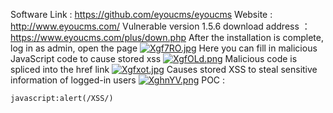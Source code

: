 Software Link : https://github.com/eyoucms/eyoucms
Website : http://www.eyoucms.com/
Vulnerable version 1.5.6 download address ：https://www.eyoucms.com/plus/down.php
After the installation is complete, log in as admin, open the page
[![Xgf7RO.jpg](https://s1.ax1x.com/2022/06/12/Xgf7RO.jpg)](https://imgtu.com/i/Xgf7RO)
Here you can fill in malicious JavaScript code to cause stored xss
[![XgfOLd.png](https://s1.ax1x.com/2022/06/12/XgfOLd.png)](https://imgtu.com/i/XgfOLd)
Malicious code is spliced ​​into the href link
[![Xgfxot.jpg](https://s1.ax1x.com/2022/06/12/Xgfxot.jpg)](https://imgtu.com/i/Xgfxot)
Causes stored XSS to steal sensitive information of logged-in users
[![XghnYV.png](https://s1.ax1x.com/2022/06/12/XghnYV.png)](https://imgtu.com/i/XghnYV)
POC :
```Plaintext
javascript:alert(/XSS/)
```
